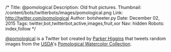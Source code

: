 /*
Title: @pomological
Description: Old fruit pictures.
Thumbnail: /content/bots/twitterbots/images/pomological.png
Link: http://twitter.com/pomological
Author: botsheeter.py
Date: December 02, 2015
Tags: twitter,bot,twitterbot,active,images,fruit,xor
Nav: hidden
Robots: index,follow
*/

[@pomological](https://twitter.com/pomological) is a Twitter bot created by [Parker Higgins](https://twitter.com/xor) that tweets random images from the [USDA](http://www.usda.gov/wps/portal/usda/usdahome)'s  [Pomological Watercolor Collection](http://usdawatercolors.nal.usda.gov/pom/home.xhtml).

